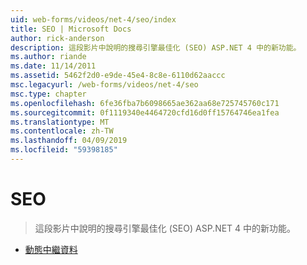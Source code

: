 ```yaml
---
uid: web-forms/videos/net-4/seo/index
title: SEO | Microsoft Docs
author: rick-anderson
description: 這段影片中說明的搜尋引擎最佳化 (SEO) ASP.NET 4 中的新功能。
ms.author: riande
ms.date: 11/14/2011
ms.assetid: 5462f2d0-e9de-45e4-8c8e-6110d62aaccc
msc.legacyurl: /web-forms/videos/net-4/seo
msc.type: chapter
ms.openlocfilehash: 6fe36fba7b6098665ae362aa68e725745760c171
ms.sourcegitcommit: 0f1119340e4464720cfd16d0ff15764746ea1fea
ms.translationtype: MT
ms.contentlocale: zh-TW
ms.lasthandoff: 04/09/2019
ms.locfileid: "59398185"
---
```

# <a name="seo"></a>SEO

> 這段影片中說明的搜尋引擎最佳化 (SEO) ASP.NET 4 中的新功能。


- [動態中繼資料](aspnet-4-quick-hit-dynamic-metadata.md)
